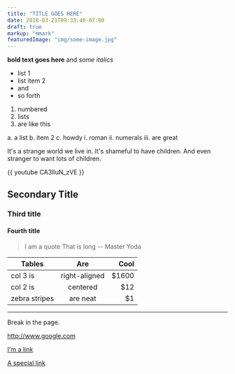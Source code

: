 ```yaml
---
title: "TITLE GOES HERE"
date: 2018-03-21T09:33:40-07:00
draft: true
markup: "mmark"
featuredImage: "img/some-image.jpg"
---
```


**bold text goes here** and *some italics*

- list 1
- list item 2
- and
- so forth

1. numbered
2. lists
3. are like this

a. a list
b. item 2
c. howdy
	i. roman
	ii. numerals
	iii. are great

It's a strange world we live in. It's shameful to have children. And even stranger to want lots of children.

{{ youtube CA3lIuN_zVE }}

## Secondary Title

### Third title

#### Fourth title

> I am a quote
> That is long -- Master Yoda


| Tables        | Are           | Cool  |
| ------------- |:-------------:| -----:|
| col 3 is      | right-aligned | $1600 |
| col 2 is      | centered      |   $12 |
| zebra stripes | are neat      |    $1 |

---
Break in the page.

http://www.google.com

[I'm a link](http://www.google.com)

[ A special link](http://www.google.com)